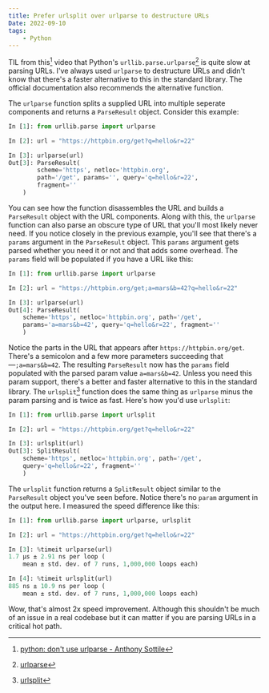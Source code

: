 ```yaml
---
title: Prefer urlsplit over urlparse to destructure URLs
Date: 2022-09-10
tags:
    - Python
---
```


TIL from this[^1] video that Python's `urllib.parse.urlparse`[^2] is quite slow at parsing
URLs. I've always used `urlparse` to destructure URLs and didn't know that there's a faster
alternative to this in the standard library. The official documentation also recommends the
alternative function.

The `urlparse` function splits a supplied URL into multiple seperate components and returns
a `ParseResult` object. Consider this example:

```python
In [1]: from urllib.parse import urlparse

In [2]: url = "https://httpbin.org/get?q=hello&r=22"

In [3]: urlparse(url)
Out[3]: ParseResult(
        scheme='https', netloc='httpbin.org',
        path='/get', params='', query='q=hello&r=22',
        fragment=''
    )
```

You can see how the function disassembles the URL and builds a `ParseResult` object with the
URL components. Along with this, the `urlparse` function can also parse an obscure type of
URL that you'll most likely never need. If you notice closely in the previous example,
you'll see that there's a `params` argument in the `ParseResult` object. This `params`
argument gets parsed whether you need it or not and that adds some overhead. The `params`
field will be populated if you have a URL like this:

```python
In [1]: from urllib.parse import urlparse

In [2]: url = "https://httpbin.org/get;a=mars&b=42?q=hello&r=22"

In [3]: urlparse(url)
Out[4]: ParseResult(
    scheme='https', netloc='httpbin.org', path='/get',
    params='a=mars&b=42', query='q=hello&r=22', fragment=''
    )
```

Notice the parts in the URL that appears after `https://httpbin.org/get`. There's a
semicolon and a few more parameters succeeding that—`;a=mars&b=42`. The resulting
`ParseResult` now has the `params` field populated with the parsed param value
`a=mars&b=42`. Unless you need this param support, there's a better and faster alternative
to this in the standard library. The `urlsplit`[^3] function does the same thing as
`urlparse` minus the param parsing and is twice as fast. Here's how you'd use `urlsplit`:

```python
In [1]: from urllib.parse import urlsplit

In [2]: url = "https://httpbin.org/get?q=hello&r=22"

In [3]: urlsplit(url)
Out[3]: SplitResult(
    scheme='https', netloc='httpbin.org', path='/get',
    query='q=hello&r=22', fragment=''
    )
```

The `urlsplit` function returns a `SplitResult` object similar to the `ParseResult` object
you've seen before. Notice there's no `param` argument in the output here. I measured the
speed difference like this:

```python
In [1]: from urllib.parse import urlparse, urlsplit

In [2]: url = "https://httpbin.org/get?q=hello&r=22"

In [3]: %timeit urlparse(url)
1.7 µs ± 2.91 ns per loop (
    mean ± std. dev. of 7 runs, 1,000,000 loops each)

In [4]: %timeit urlsplit(url)
885 ns ± 10.9 ns per loop (
    mean ± std. dev. of 7 runs, 1,000,000 loops each)
```

Wow, that's almost 2x speed improvement. Although this shouldn't be much of an issue in a
real codebase but it can matter if you are parsing URLs in a critical hot path.

[^1]:
    [python: don't use urlparse - Anthony Sottile](https://www.youtube.com/watch?v=ABJvdsIANds)

[^2]: [urlparse](https://docs.python.org/3/library/urllib.parse.html#urllib.parse.urlparse)

[^3]: [urlsplit](https://docs.python.org/3/library/urllib.parse.html#urllib.parse.urlsplit)
